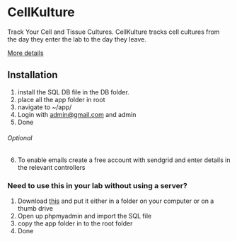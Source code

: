 # CellKulture

Track Your Cell and Tissue Cultures. CellKulture tracks cell cultures from the day they enter the lab to the day they leave. 

[More details](https://drdavidpier.github.io/CellKulture/index.html)

## Installation

1. install the SQL DB file in the DB folder.
2. place all the app folder in root
3. navigate to ~/app/
4. Login with admin@gmail.com and admin
5. Done

###### Optional

6. To enable emails create a free account with sendgrid and enter details in the relevant controllers

### Need to use this in your lab without using a server? 

1. Download [this](http://www.usbwebserver.net/en/) and put it either in a folder on your computer or on a thumb drive
2. Open up phpmyadmin and import the SQL file
3. copy the app folder in to the root folder
4. Done

